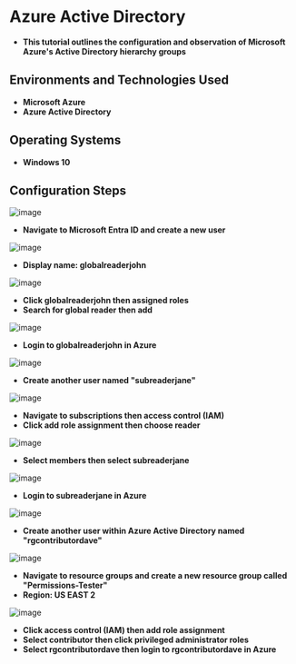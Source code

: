 <h1>Azure Active Directory</h1>

- <b>This tutorial outlines the configuration and observation of Microsoft Azure's Active Directory hierarchy groups</b>

<h2>Environments and Technologies Used</h2>

- <b>Microsoft Azure</b> 
- <b>Azure Active Directory</b>

<h2>Operating Systems</h2>

- <b>Windows 10</b>


<h2>Configuration Steps</h2>

![image](https://github.com/user-attachments/assets/ce1f1471-35ca-455a-8cb6-e315d20125c8)
- <b>Navigate to Microsoft Entra ID and create a new user</b>

![image](https://github.com/user-attachments/assets/9cf6d06b-fda4-4005-be21-44aa2bffc441)
- <b>Display name: globalreaderjohn</b>

![image](https://github.com/user-attachments/assets/383d78d4-5b5d-4c04-86f5-ec082247dc54)
- <b>Click globalreaderjohn then assigned roles</b>
- <b>Search for global reader then add</b>

![image](https://github.com/user-attachments/assets/fc334a17-4056-4f13-9e1f-a27ba37154f8)
- <b>Login to globalreaderjohn in Azure</b>

![image](https://github.com/user-attachments/assets/de9c9860-60f2-4c47-981f-6c66c98a2d66)
- <b>Create another user named "subreaderjane"</b>

![image](https://github.com/user-attachments/assets/3bdc915c-1df9-44ed-998c-7cd1e357a9c7)
- <b>Navigate to subscriptions then access control (IAM)</b>
- <b>Click add role assignment then choose reader</b>

![image](https://github.com/user-attachments/assets/55fcc089-c40f-4ae6-95db-358ca0aa69e1)
- <b>Select members then select subreaderjane</b>

![image](https://github.com/user-attachments/assets/5e4f86b5-ae71-4ccf-8704-144e7f153162)
- <b>Login to subreaderjane in Azure</b>

![image](https://github.com/user-attachments/assets/bd9a2e9e-d917-4838-9eec-7d5eb4237618)
- <b>Create another user within Azure Active Directory named "rgcontributordave"</b>

![image](https://github.com/user-attachments/assets/e94149fd-128e-4814-a496-d2a96e00937c)
- <b>Navigate to resource groups and create a new resource group called "Permissions-Tester"</b>
- <b>Region: US EAST 2</b>

![image](https://github.com/user-attachments/assets/38739648-7659-49b6-ab58-59732d572db8)
- <b>Click access control (IAM) then add role assignment</b>
- <b>Select contributor then click privileged administrator roles</b>
- <b>Select rgcontributordave then login to rgcontributordave in Azure</b>
